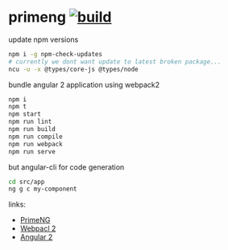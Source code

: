 # primeng [![build](https://travis-ci.org/daggerok/angular2.svg?branch=PrimeNG)](https://travis-ci.org/daggerok/angular2)

update npm versions

```bash
npm i -g npm-check-updates
# currently we dont want update to latest broken package...
ncu -u -x @types/core-js @types/node
```

bundle angular 2 application using webpack2

```bash
npm i
npm t
npm start
npm run lint
npm run build
npm run compile
npm run webpack
npm run serve
```

but angular-cli for code generation

```bash
cd src/app
ng g c my-component
```

links:
- [PrimeNG](http://www.primefaces.org/primeng/#/)
- [Webpacl 2](https://webpack.js.org/)
- [Angular 2](https://angular.io/)

